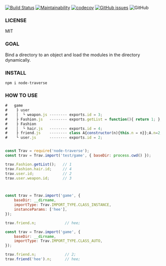 
[![Build Status](https://www.travis-ci.org/uccu/node-traverse.svg?branch=master)](https://www.travis-ci.org/uccu/node-traverse)
[![Maintainability](https://api.codeclimate.com/v1/badges/d5514d5c92235d5b7d68/maintainability)](https://codeclimate.com/github/uccu/node-traverse/maintainability)
[![codecov](https://codecov.io/gh/uccu/node-traverse/branch/master/graph/badge.svg)](https://codecov.io/gh/uccu/node-traverse)
[![GitHub issues](https://img.shields.io/github/issues/uccu/node-traverse)](https://github.com/uccu/node-traverse/issues)
![GitHub](https://img.shields.io/github/license/uccu/node-traverse)

### LICENSE
MIT

### GOAL
Bind a directory to an object and load the modules in the directory dynamically.

### INSTALL
```javscript
npm i node-traverse
```

### HOW TO USE
```javascript
#   game
#    ├ user
#    │  └ weapon.js -------- exports.id = 3;
#    ├ Fashion.js   -------- exports.getList = function(){ return 1; };
#    ├ Fashion
#    │  └ hair.js   -------- exports.id = 4;
#    ├ friend.js    -------- class A{constructor(n){this.n = n}};A.n=2;module.exports=A;
#    └ user.js      -------- exports.id = 2;


const Trav = require('node-traverse');
const trav = Trav.import('test/game', { baseDir: process.cwd() });

trav.Fashion.getList();   // 1
trav.Fashion.hair.id;     // 4
trav.user.id;             // 2
trav.user.weapon.id;      // 3



const trav = Trav.import('game', {
    baseDir: __dirname,
    importType: Trav.IMPORT_TYPE.CLASS_INSTANCE,
    instanceParams: ['hee'],
});

trav.friend.n;             // hee;

const trav = Trav.import('game', {
    baseDir: __dirname,
    importType: Trav.IMPORT_TYPE.CLASS_AUTO,
});

trav.friend.n;             // 2;
trav.friend('hee').n;      // hee;
```
